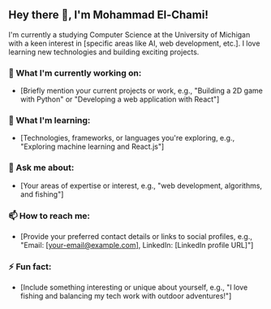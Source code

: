 ## Hey there 👋, I'm Mohammad El-Chami!

I'm currently a studying Computer Science at the University of Michigan with a keen interest in [specific areas like AI, web development, etc.]. I love learning new technologies and building exciting projects.

### 🔭 What I'm currently working on:
- [Briefly mention your current projects or work, e.g., "Building a 2D game with Python" or "Developing a web application with React"]

### 🌱 What I'm learning:
- [Technologies, frameworks, or languages you're exploring, e.g., "Exploring machine learning and React.js"]

### 💬 Ask me about:
- [Your areas of expertise or interest, e.g., "web development, algorithms, and fishing"]

### 📫 How to reach me:
- [Provide your preferred contact details or links to social profiles, e.g., "Email: [your-email@example.com], LinkedIn: [LinkedIn profile URL]"]

### ⚡ Fun fact:
- [Include something interesting or unique about yourself, e.g., "I love fishing and balancing my tech work with outdoor adventures!"]
